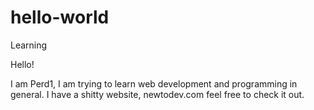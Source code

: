 # hello-world
Learning

Hello!

I am Perd1, I am trying to learn web development and programming in general. I have a shitty website, newtodev.com feel free to check it out.
